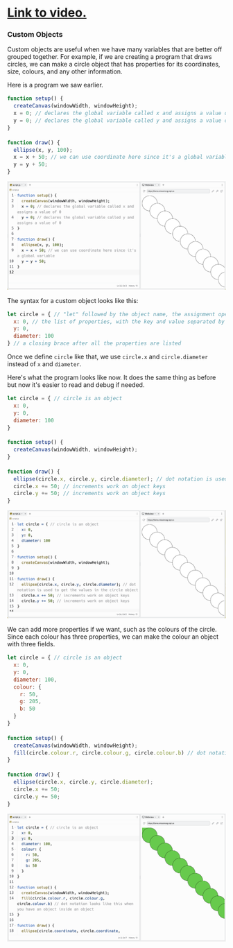 # [Link to video.]()
### Custom Objects

Custom objects are useful when we have many variables that are better off grouped together. For example, if we are creating a program that draws circles, we can make a circle object that has properties for its coordinates, size, colours, and any other information.

Here is a program we saw earlier.

```js
function setup() {
  createCanvas(windowWidth, windowHeight);
  x = 0; // declares the global variable called x and assigns a value of 0
  y = 0; // declares the global variable called y and assigns a value of 0
}

function draw() {
  ellipse(x, y, 100); 
  x = x + 50; // we can use coordinate here since it's a global variable
  y = y + 50;
}
```

![](../../Images/Coordinate0.png) 

The syntax for a custom object looks like this:

```js
let circle = { // "let" followed by the object name, the assignment operator, and an opening brace
  x: 0, // the list of properties, with the key and value separated by a colon
  y: 0,
  diameter: 100 
} // a closing brace after all the properties are listed
```

Once we define `circle` like that, we use `circle.x` and `circle.diameter` instead of `x` and `diameter`.

Here's what the program looks like now. It does the same thing as before but now it's easier to read and debug if needed.

```js
let circle = { // circle is an object 
  x: 0,
  y: 0,
  diameter: 100
}

function setup() {
  createCanvas(windowWidth, windowHeight);
}
  
function draw() {
  ellipse(circle.x, circle.y, circle.diameter); // dot notation is used to get the values in the circle object
  circle.x += 50; // increments work on object keys
  circle.y += 50; // increments work on object keys
}
```

![](../../Images/Object1.png)

We can add more properties if we want, such as the colours of the circle. Since each colour has three properties, we can make the colour an object with three fields. 

```js
let circle = { // circle is an object 
  x: 0,
  y: 0,
  diameter: 100,
  colour: {
    r: 50,
    g: 205,
    b: 50
  }
}

function setup() {
  createCanvas(windowWidth, windowHeight);
  fill(circle.colour.r, circle.colour.g, circle.colour.b) // dot notation looks like this when you have an object inside an object
}
  
function draw() {
  ellipse(circle.x, circle.y, circle.diameter); 
  circle.x += 50; 
  circle.y += 50; 
}
```

![](../../Images/Object__2.png)

